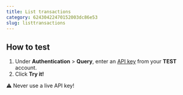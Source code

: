 ```yaml
---
title: List transactions
category: 62430422470152003dc86e53
slug: listtransactions
---
```


## How to test

1. Under **Authentication** > **Query**, enter an [API key](/websites#site-id-api-key-and-security-code) from your **TEST** account.
2. Click **Try it!**

:warning: Never use a live API key!